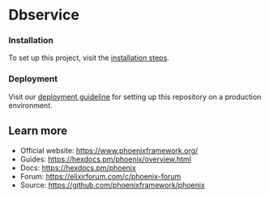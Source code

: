 # Dbservice

### Installation
To set up this project, visit the [installation steps](./docs/INSTALLATION.md).

### Deployment
Visit our [deployment guideline](./docs/DEPLOYMENT.md) for setting up this repository on a production environment.

## Learn more

  * Official website: https://www.phoenixframework.org/
  * Guides: https://hexdocs.pm/phoenix/overview.html
  * Docs: https://hexdocs.pm/phoenix
  * Forum: https://elixirforum.com/c/phoenix-forum
  * Source: https://github.com/phoenixframework/phoenix
